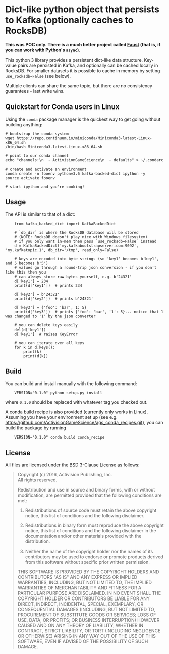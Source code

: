 # Dict-like python object that persists to Kafka (optionally caches to RocksDB)

**This was POC only.  There is a much better project
called [Faust](https://github.com/robinhood/faust) (that is, if you can work with Python's `async`).**

This python 3 library provides a persistent dict-like data structure.  Key-value
pairs are persisted in Kafka, and optionally can be cached locally in RocksDB.  For
smaller datasets it is possible to cache in memory by setting `use_rocksdb=False` (see below).

Multiple clients can share the same topic, but there are no consistency guarantees - 
last write wins.

## Quickstart for Conda users in Linux

Using the `conda` package manager is the quickest way to get going
without building anything:
```
# bootstrap the conda system
wget https://repo.continuum.io/miniconda/Miniconda3-latest-Linux-x86_64.sh
/bin/bash Miniconda3-latest-Linux-x86_64.sh

# point to our conda channel
echo "channels:\n  - ActivisionGameScience\n  - defaults" > ~/.condarc

# create and activate an environment
conda create -n fooenv python=3.6 kafka-backed-dict ipython -y
source activate fooenv

# start ipython and you're cooking!
```

## Usage

The API is similar to that of a dict:
```
    from kafka_backed_dict import KafkaBackedDict

    # `db_dir` is where the RocksDB database will be stored
    # (NOTE: RocksDB doesn't play nice with Windows filesystem)
    # if you only want in-mem then pass `use_rocksdb=False` instead
    d = KafkaBackedDict('my.kafkabootstrapserver.com:9092', 'my.kafkatopic.1', db_dir='/tmp', read_only=False)

    # keys are encoded into byte strings (so 'key1' becomes b'key1', and 5 becomes b'5')
    # values go through a round-trip json conversion - if you don't like this then you
    # can always store raw bytes yourself, e.g. b'24321'
    d['key1'] = 234
    print(d['key1'])  # prints 234

    d['key2'] = b'24321'
    print(d['key2'])  # prints b'24321'

    d['key3'] = {'foo': 'bar', 1: 5}
    print(d['key3'])  # prints {'foo': 'bar', '1': 5}... notice that 1 was changed to '1' by the json converter

    # you can delete keys easily
    del(d['key1'])
    d['key1']  # raises KeyError

    # you can iterate over all keys
    for k in d.keys():
        print(k)
        print(d[k])
```

## Build

You can build and install manually with the following command:
```
    VERSION="0.1.0" python setup.py install
```
where `0.1.0` should be replaced with whatever tag you checked out.

A conda build recipe is also provided (currently only works in Linux).  Assuming you have your
environment set up (see e.g. https://github.com/ActivisionGameScience/ags_conda_recipes.git),
you can build the package by running
```
    VERSION="0.1.0" conda build conda_recipe
```

## License

All files are licensed under the BSD 3-Clause License as follows:
 
> Copyright (c) 2016, Activision Publishing, Inc.  
> All rights reserved.
> 
> Redistribution and use in source and binary forms, with or without modification, are permitted provided that the following conditions are met:
> 
> 1. Redistributions of source code must retain the above copyright notice, this list of conditions and the following disclaimer.
>  
> 2. Redistributions in binary form must reproduce the above copyright notice, this list of conditions and the following disclaimer in the documentation and/or other materials provided with the distribution.
>  
> 3. Neither the name of the copyright holder nor the names of its contributors may be used to endorse or promote products derived from this software without specific prior written permission.
>  
> THIS SOFTWARE IS PROVIDED BY THE COPYRIGHT HOLDERS AND CONTRIBUTORS "AS IS" AND ANY EXPRESS OR IMPLIED WARRANTIES, INCLUDING, BUT NOT LIMITED TO, THE IMPLIED WARRANTIES OF MERCHANTABILITY AND FITNESS FOR A PARTICULAR PURPOSE ARE DISCLAIMED. IN NO EVENT SHALL THE COPYRIGHT HOLDER OR CONTRIBUTORS BE LIABLE FOR ANY DIRECT, INDIRECT, INCIDENTAL, SPECIAL, EXEMPLARY, OR CONSEQUENTIAL DAMAGES (INCLUDING, BUT NOT LIMITED TO, PROCUREMENT OF SUBSTITUTE GOODS OR SERVICES; LOSS OF USE, DATA, OR PROFITS; OR BUSINESS INTERRUPTION) HOWEVER CAUSED AND ON ANY THEORY OF LIABILITY, WHETHER IN CONTRACT, STRICT LIABILITY, OR TORT (INCLUDING NEGLIGENCE OR OTHERWISE) ARISING IN ANY WAY OUT OF THE USE OF THIS SOFTWARE, EVEN IF ADVISED OF THE POSSIBILITY OF SUCH DAMAGE.

